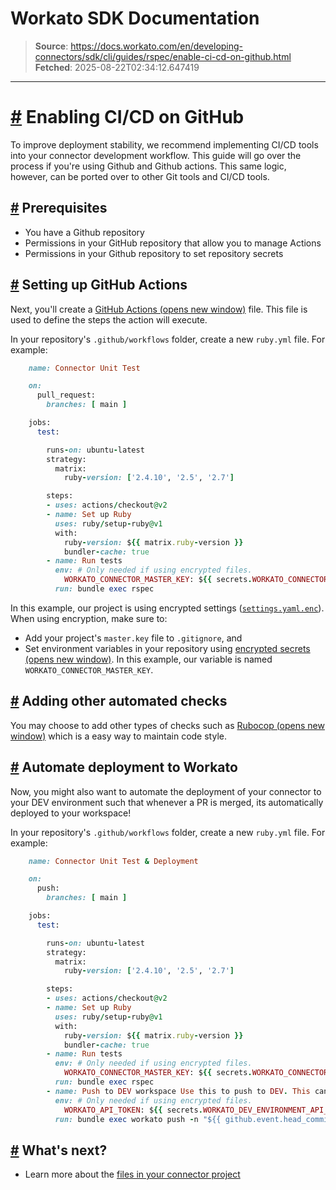 # Workato SDK Documentation

> **Source**: https://docs.workato.com/en/developing-connectors/sdk/cli/guides/rspec/enable-ci-cd-on-github.html
> **Fetched**: 2025-08-22T02:34:12.647419

---

# [#](<#enabling-ci-cd-on-github>) Enabling CI/CD on GitHub

To improve deployment stability, we recommend implementing CI/CD tools into your connector development workflow. This guide will go over the process if you're using Github and Github actions. This same logic, however, can be ported over to other Git tools and CI/CD tools.

## [#](<#prerequisites>) Prerequisites

  * You have a Github repository
  * Permissions in your GitHub repository that allow you to manage Actions
  * Permissions in your Github repository to set repository secrets

## [#](<#setting-up-github-actions>) Setting up GitHub Actions

Next, you'll create a [GitHub Actions (opens new window)](<https://docs.github.com/en/actions>) file. This file is used to define the steps the action will execute.

In your repository's `.github/workflows` folder, create a new `ruby.yml` file. For example:
```ruby
    name: Connector Unit Test

    on: 
      pull_request:
        branches: [ main ]

    jobs:
      test:

        runs-on: ubuntu-latest
        strategy:
          matrix:
            ruby-version: ['2.4.10', '2.5', '2.7']

        steps:
        - uses: actions/checkout@v2
        - name: Set up Ruby
          uses: ruby/setup-ruby@v1
          with:
            ruby-version: ${{ matrix.ruby-version }}
            bundler-cache: true 
        - name: Run tests
          env: # Only needed if using encrypted files.
            WORKATO_CONNECTOR_MASTER_KEY: ${{ secrets.WORKATO_CONNECTOR_MASTER_KEY }} 
          run: bundle exec rspec
```

In this example, our project is using encrypted settings ([`settings.yaml.enc`](</developing-connectors/sdk/cli/reference/cli-project-directory-reference.html#settings-yaml-enc-settings-yaml>)). When using encryption, make sure to:

  * Add your project's `master.key` file to `.gitignore`, and
  * Set environment variables in your repository using [encrypted secrets (opens new window)](<https://docs.github.com/en/actions/reference/encrypted-secrets>). In this example, our variable is named `WORKATO_CONNECTOR_MASTER_KEY`.

## [#](<#adding-other-automated-checks>) Adding other automated checks

You may choose to add other types of checks such as [Rubocop (opens new window)](<https://docs.github.com/en/actions/guides/building-and-testing-ruby#linting-your-code>) which is a easy way to maintain code style.

## [#](<#automate-deployment-to-workato>) Automate deployment to Workato

Now, you might also want to automate the deployment of your connector to your DEV environment such that whenever a PR is merged, its automatically deployed to your workspace!

In your repository's `.github/workflows` folder, create a new `ruby.yml` file. For example:
```ruby
    name: Connector Unit Test & Deployment

    on: 
      push:
        branches: [ main ]

    jobs:
      test:

        runs-on: ubuntu-latest
        strategy:
          matrix:
            ruby-version: ['2.4.10', '2.5', '2.7']

        steps:
        - uses: actions/checkout@v2
        - name: Set up Ruby
          uses: ruby/setup-ruby@v1
          with:
            ruby-version: ${{ matrix.ruby-version }}
            bundler-cache: true 
        - name: Run tests
          env: # Only needed if using encrypted files.
            WORKATO_CONNECTOR_MASTER_KEY: ${{ secrets.WORKATO_CONNECTOR_MASTER_KEY }} 
          run: bundle exec rspec
        - name: Push to DEV workspace Use this to push to DEV. This can be enabled when a PR is merged.
          env: # Only needed if using encrypted files.
            WORKATO_API_TOKEN: ${{ secrets.WORKATO_DEV_ENVIRONMENT_API_TOKEN}} 
          run: bundle exec workato push -n "${{ github.event.head_commit.message }}" 
```

## [#](<#what-s-next>) What's next?

  * Learn more about the [files in your connector project](</developing-connectors/sdk/cli/reference/cli-project-directory-reference.html>)
